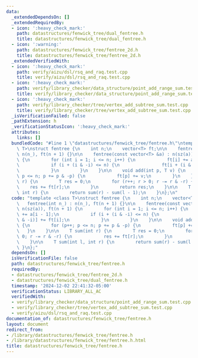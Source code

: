 ```yaml
---
data:
  _extendedDependsOn: []
  _extendedRequiredBy:
  - icon: ':heavy_check_mark:'
    path: datastructures/fenwick_tree/dual_fentree.h
    title: datastructures/fenwick_tree/dual_fentree.h
  - icon: ':warning:'
    path: datastructures/fenwick_tree/fentree_2d.h
    title: datastructures/fenwick_tree/fentree_2d.h
  _extendedVerifiedWith:
  - icon: ':heavy_check_mark:'
    path: verify/aizu/dsl/rsq_and_raq.test.cpp
    title: verify/aizu/dsl/rsq_and_raq.test.cpp
  - icon: ':heavy_check_mark:'
    path: verify/library_checker/data_structure/point_add_range_sum.test.cpp
    title: verify/library_checker/data_structure/point_add_range_sum.test.cpp
  - icon: ':heavy_check_mark:'
    path: verify/library_checker/tree/vertex_add_subtree_sum.test.cpp
    title: verify/library_checker/tree/vertex_add_subtree_sum.test.cpp
  _isVerificationFailed: false
  _pathExtension: h
  _verificationStatusIcon: ':heavy_check_mark:'
  attributes:
    links: []
  bundledCode: "#line 1 \"datastructures/fenwick_tree/fentree.h\"\ntemplate <class\
    \ T>\nstruct fentree {\n    int n;\n    vector<T> ft;\n\n    fentree(int n_) :\
    \ n(n_), ft(n + 1) {}\n\n    fentree(const vector<T> &a) : n(sz(a)), ft(n + 1)\
    \ {\n        for (int i = 1; i <= n; i++) {\n            ft[i] += a[i - 1];\n\
    \            if (i + (i & -i) <= n) {\n                ft[i + (i & -i)] += ft[i];\n\
    \            }\n        }\n    }\n\n    void add(int p, T v) {\n        for (p++;\
    \ p <= n; p += p & -p) {\n            ft[p] += v;\n        }\n    }\n\n    T sum(int\
    \ r) {\n        T res = 0;\n        for (r++; r > 0; r -= r & -r) {\n        \
    \    res += ft[r];\n        }\n        return res;\n    }\n\n    T sum(int l,\
    \ int r) {\n        return sum(r) - sum(l - 1);\n    }\n};\n"
  code: "template <class T>\nstruct fentree {\n    int n;\n    vector<T> ft;\n\n \
    \   fentree(int n_) : n(n_), ft(n + 1) {}\n\n    fentree(const vector<T> &a) :\
    \ n(sz(a)), ft(n + 1) {\n        for (int i = 1; i <= n; i++) {\n            ft[i]\
    \ += a[i - 1];\n            if (i + (i & -i) <= n) {\n                ft[i + (i\
    \ & -i)] += ft[i];\n            }\n        }\n    }\n\n    void add(int p, T v)\
    \ {\n        for (p++; p <= n; p += p & -p) {\n            ft[p] += v;\n     \
    \   }\n    }\n\n    T sum(int r) {\n        T res = 0;\n        for (r++; r >\
    \ 0; r -= r & -r) {\n            res += ft[r];\n        }\n        return res;\n\
    \    }\n\n    T sum(int l, int r) {\n        return sum(r) - sum(l - 1);\n   \
    \ }\n};"
  dependsOn: []
  isVerificationFile: false
  path: datastructures/fenwick_tree/fentree.h
  requiredBy:
  - datastructures/fenwick_tree/fentree_2d.h
  - datastructures/fenwick_tree/dual_fentree.h
  timestamp: '2024-12-02 22:41:32-05:00'
  verificationStatus: LIBRARY_ALL_AC
  verifiedWith:
  - verify/library_checker/data_structure/point_add_range_sum.test.cpp
  - verify/library_checker/tree/vertex_add_subtree_sum.test.cpp
  - verify/aizu/dsl/rsq_and_raq.test.cpp
documentation_of: datastructures/fenwick_tree/fentree.h
layout: document
redirect_from:
- /library/datastructures/fenwick_tree/fentree.h
- /library/datastructures/fenwick_tree/fentree.h.html
title: datastructures/fenwick_tree/fentree.h
---
```


